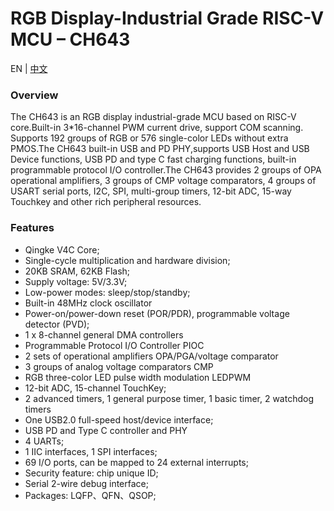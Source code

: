 # RGB Display-Industrial Grade RISC-V MCU – CH643
EN | [中文](README_zh.md)



### Overview
The CH643 is an RGB display industrial-grade MCU based on RISC-V core.Built-in 3*16-channel PWM current drive, support COM scanning. Supports 192 groups of RGB or 576 single-color LEDs without extra PMOS.The CH643 built-in USB and PD PHY,supports USB Host and USB Device functions, USB PD and type C fast charging functions, built-in programmable protocol I/O controller.The CH643 provides 2 groups of OPA operational amplifiers, 3 groups of CMP voltage comparators, 4 groups of USART serial ports, I2C, SPI, multi-group timers, 12-bit ADC, 15-way Touchkey and other rich peripheral resources.

 
### Features
- Qingke V4C Core;
- Single-cycle multiplication and hardware division;
- 20KB SRAM, 62KB Flash;
- Supply voltage: 5V/3.3V;
- Low-power modes: sleep/stop/standby;
- Built-in 48MHz clock oscillator
- Power-on/power-down reset (POR/PDR), programmable voltage detector (PVD);
- 1 x 8-channel general DMA controllers
- Programmable Protocol I/O Controller PIOC
- 2 sets of operational amplifiers OPA/PGA/voltage comparator
- 3 groups of analog voltage comparators CMP
- RGB three-color LED pulse width modulation LEDPWM
- 12-bit ADC, 15-channel TouchKey;
- 2 advanced timers, 1 general purpose timer, 1 basic timer, 2 watchdog timers
- One USB2.0 full-speed host/device interface;
- USB PD and Type C controller and PHY
- 4 UARTs;
- 1 IIC interfaces, 1 SPI interfaces;
- 69 I/O ports, can be mapped to 24 external interrupts;
- Security feature: chip unique ID;
- Serial 2-wire debug interface;
- Packages: LQFP、QFN、QSOP;




